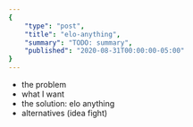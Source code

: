 ```yaml
---
{
    "type": "post",
    "title": "elo-anything",
    "summary": "TODO: summary",
    "published": "2020-08-31T00:00:00-05:00"
}
---
```


- the problem
- what I want
- the solution: elo anything
- alternatives (idea fight)
